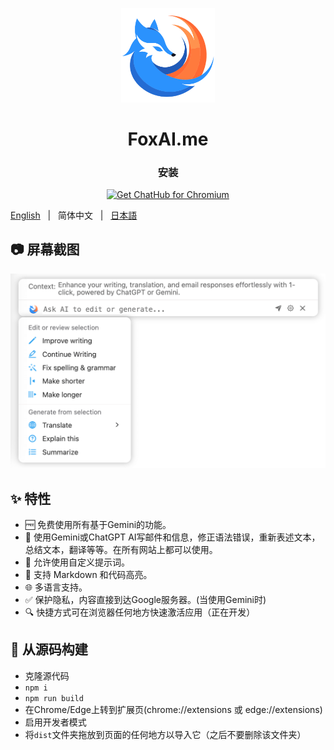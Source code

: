 <p align="center">
    <img src="./public/icon.png" width="150">
</p>

<h1 align="center">FoxAI.me</h1>

<div align="center">

### 安装

<a href="https://chromewebstore.google.com/detail/ejnkjnlcbibbdhbegdkjicklfcbjbnkn?utm_source=github"><img src="https://user-images.githubusercontent.com/64502893/231991498-8df6dd63-727c-41d0-916f-c90c15127de3.png" width="200" alt="Get ChatHub for Chromium"></a>

</div>

[English](README.md) &nbsp;&nbsp;|&nbsp;&nbsp; 简体中文 &nbsp;&nbsp;|&nbsp;&nbsp; [日本語](README_JA.md)


## 📷 屏幕截图

![屏幕截图](screenshots/chrome-extension.png?raw=true)

## ✨ 特性

- 🆓 免费使用所有基于Gemini的功能。
- 🚀 使用Gemini或ChatGPT AI写邮件和信息，修正语法错误，重新表述文本，总结文本，翻译等等。在所有网站上都可以使用。
- 🚀 允许使用自定义提示词。
- 🎨 支持 Markdown 和代码高亮。
- 🌐 多语言支持。
- ✅ 保护隐私，内容直接到达Google服务器。(当使用Gemini时)
- 🔍 快捷方式可在浏览器任何地方快速激活应用（正在开发）

## 🔨 从源码构建

- 克隆源代码
- `npm i`
- `npm run build`
- 在Chrome/Edge上转到扩展页(chrome://extensions 或 edge://extensions)
- 启用开发者模式
- 将`dist`文件夹拖放到页面的任何地方以导入它（之后不要删除该文件夹）